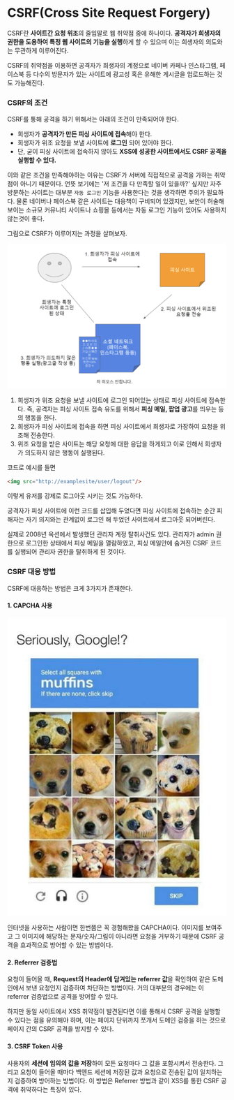 # CSRF(Cross Site Request Forgery)

CSRF란 **사이트간 요청 위조**의 줄임말로 웹 취약점 중에 하나이다. **공격자가 희생자의 권한을 도용하여 특정 웹 사이트의 기능을 실행**하게 할 수 있으며 이는 희생자의 의도와는 무관하게 이루어진다.

CSRF의 취약점을 이용하면 공격자가 희생자의 계정으로 네이버 카페나 인스타그램, 페이스북 등 다수의 방문자가 있는 사이트에 광고성 혹은 유해한 게시글을 업로드하는 것도 가능해진다. 

### CSRF의 조건

CSRF를 통해 공격을 하기 위해서는 아래의 조건이 만족되어야 한다.

- 희생자가 **공격자가 만든 피싱 사이트에 접속**해야 한다.
- 희생자가 위조 요청을 보낼 사이트에 **로그인** 되어 있어야 한다.
- 단, 굳이 피싱 사이트에 접속하지 않아도 **XSS에 성공한 사이트에서도 CSRF 공격을 실행할 수 있다.**

이와 같은 조건을 만족해야하는 이유는 CSRF가 서버에 직접적으로 공격을 가하는 취약점이 아니기 때문이다. 언뜻 보기에는 '저 조건을 다 만족할 일이 있을까?' 싶지만 자주 방문하는 사이트는 대부분 `자동 로그인` 기능을 사용한다는 것을 생각하면 주의가 필요하다. 물론 네이버나 페이스북 같은 사이트는 대응책이 구비되어 있겠지만, 보안이 허술해보이는 소규모 커뮤니티 사이트나 쇼핑몰 등에서는 자동 로그인 기능이 있어도 사용하지 않는것이 좋다.

그림으로 CSRF가 이루어지는 과정을 살펴보자.

![CSRF](./images/csrf.png)

1. 희생자가 위조 요청을 보낼 사이트에 로그인 되어있는 상태로 피싱 사이트에 접속한다. 즉, 공격자는 피싱 사이트 접속 유도를 위해서 **피싱 메일, 팝업 광고**를 띄우는 등의 행동을 한다.
2. 희생자가 피싱 사이트에 접속을 하면 피싱 사이트에서 희생자로 가장하여 요청을 위조해 전송한다.
3. 위조 요청을 받은 사이트는 해당 요청에 대한 응답을 하게되고 이로 인해서 희생자가 의도하지 않은 행동이 실행된다.

코드로 예시를 들면

```html
<img src="http://examplesite/user/logout"/>
```

이렇게 유저를 강제로 로그아웃 시키는 것도 가능하다.

공격자가 피싱 사이트에 이런 코드를 삽입해 두었다면 피싱 사이트에 접속하는 순간 피해자는 자기 의지와는 관계없이 로그인 해 두었던 사이트에서 로그아웃 되어버린다.

실제로 2008년 옥션에서 발생했던 관리자 계정 탈취사건도 있다. 관리자가 admin 권한으로 로그인한 상태에서 피싱 메일을 열람하였고, 피싱 메일안에 숨겨진 CSRF 코드를 실행되어 관리자 권한을 탈취하게 된 것이다.

### CSRF 대응 방법

CSRF에 대응하는 방법은 크게 3가지가 존재한다.

#### 1. CAPCHA 사용

![CAPCHA](./images/capcha.jpg)

인터넷을 사용하는 사람이면 한번쯤은 꼭 경험해봤을 CAPCHA이다. 이미지를 보여주고 그 이미지에 해당하는 문자/숫자/그림이 아니라면 요청을 거부하기 때문에 CSRF 공격을 효과적으로 방어할 수 있는 방법이다. 

#### 2. Referrer 검증법

요청이 들어올 때, **Request의 Header에 담겨있는 referrer 값**을 확인하여 같은 도메인에서 보낸 요청인지 검증하여 차단하는 방법이다. 거의 대부분의 경우에는 이 referrer 검증법으로 공격을 방어할 수 있다. 

하지만 동일 사이트에서 XSS 취약점이 발견된다면 이를 통해서 CSRF 공격을 실행할 수 있다는 점을 유의해야 하며, 이는 페이지 단위까지 쪼개서 도메인 검증을 하는 것으로 페이지 간의 CSRF 공격을 방지할 수 있다.

#### 3. CSRF Token 사용

사용자의 **세션에 임의의 값을 저장**하여 모든 요청마다 그 값을 포함시켜서 전송한다. 그리고 요청이 들어올 때마다 백엔드 세션에 저장된 값과 요청으로 전송된 값이 일치하는지 검증하여 방어하는 방법이다. 이 방법은 Referrer 방법과 같이 XSS를 통한 CSRF 공격에 취약하다는 특징이 있다.
